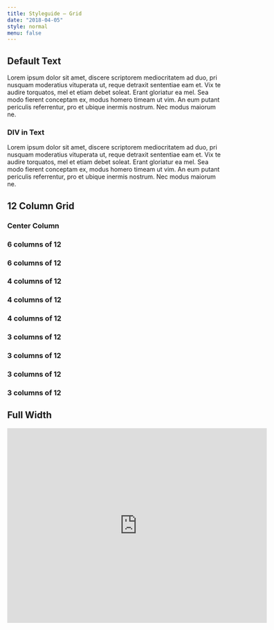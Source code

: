 ```yaml
---
title: Styleguide – Grid
date: "2018-04-05"
style: normal
menu: false
---
```

## Default Text

Lorem ipsum dolor sit amet, discere scriptorem mediocritatem ad duo, pri nusquam moderatius vituperata ut, reque detraxit sententiae eam et. Vix te audire torquatos, mel et etiam debet soleat. Erant gloriatur ea mel. Sea modo fierent conceptam ex, modus homero timeam ut vim. An eum putant periculis referrentur, pro et ubique inermis nostrum. Nec modus maiorum ne.

<div class="centerColumn">

### DIV in Text
Lorem ipsum dolor sit amet, discere scriptorem mediocritatem ad duo, pri nusquam moderatius vituperata ut, reque detraxit sententiae eam et. Vix te audire torquatos, mel et etiam debet soleat. Erant gloriatur ea mel. Sea modo fierent conceptam ex, modus homero timeam ut vim. An eum putant periculis referrentur, pro et ubique inermis nostrum. Nec modus maiorum ne.


</div>


<div class="grid debug">
  <div class="col1to12">
    <h2 class="line">12 Column Grid</h2>
  </div>
  <div class="centerColumn">
    <h3 class="line">Center Column</h2>
  </div>

  <div class="grid">
    <div class="col1to6">
      <h3 class="line">6 columns of 12</h2>
    </div>
    <div class="col7to12">
      <h3 class="line">6 columns of 12</h2>
    </div>
  </div>

  <div class="grid">
    <div class="col1to4">
      <h3 class="line">4 columns of 12</h2>
    </div>
    <div class="col5to8">
      <h3 class="line">4 columns of 12</h2>
    </div>
    <div class="col9to12">
      <h3 class="line">4 columns of 12</h2>
    </div>
  </div>

  <div class="grid">
    <div class="col1to3">
      <h3 class="line">3 columns of 12</h2>
    </div>
    <div class="col4to6">
      <h3 class="line">3 columns of 12</h2>
    </div>
    <div class="col7to9">
      <h3 class="line">3 columns of 12</h2>
    </div>
    <div class="col10to12">
      <h3 class="line">3 columns of 12</h2>
    </div>
  </div>
</div>

## Full Width

<div class="fullwidth responsive h60 m-h40">
    <iframe src="https://www.google.com/maps/embed?pb=!1m18!1m12!1m3!1d2701.3833538486647!2d8.492635815823236!3d47.3849526791706!2m3!1f0!2f0!3f0!3m2!1i1024!2i768!4f13.1!3m3!1m2!1s0x47900bcb7d715cc5%3A0x2cf9fe2bc7f69093!2sBadenerstrasse+585%2C+8048+Z%C3%BCrich!5e0!3m2!1sen!2sch!4v1524348094322" width="600" height="450" frameborder="0" style="border:0" allowfullscreen></iframe>
</div>
